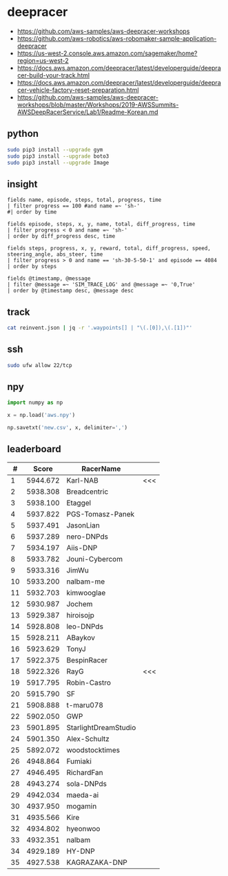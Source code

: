# deepracer

* <https://github.com/aws-samples/aws-deepracer-workshops>
* <https://github.com/aws-robotics/aws-robomaker-sample-application-deepracer>
* <https://us-west-2.console.aws.amazon.com/sagemaker/home?region=us-west-2>
* <https://docs.aws.amazon.com/deepracer/latest/developerguide/deepracer-build-your-track.html>
* <https://docs.aws.amazon.com/deepracer/latest/developerguide/deepracer-vehicle-factory-reset-preparation.html>
* <https://github.com/aws-samples/aws-deepracer-workshops/blob/master/Workshops/2019-AWSSummits-AWSDeepRacerService/Lab1/Readme-Korean.md>

## python

```bash
sudo pip3 install --upgrade gym
sudo pip3 install --upgrade boto3
sudo pip3 install --upgrade Image
```

## insight

```
fields name, episode, steps, total, progress, time
| filter progress == 100 #and name =~ 'sh-'
#| order by time

fields episode, steps, x, y, name, total, diff_progress, time
| filter progress < 0 and name =~ 'sh-'
| order by diff_progress desc, time

fields steps, progress, x, y, reward, total, diff_progress, speed, steering_angle, abs_steer, time
| filter progress > 0 and name == 'sh-30-5-50-1' and episode == 4084
| order by steps

fields @timestamp, @message
| filter @message =~ 'SIM_TRACE_LOG' and @message =~ '0,True'
| order by @timestamp desc, @message desc
```

## track

```bash
cat reinvent.json | jq -r '.waypoints[] | "\(.[0]),\(.[1])"'
```

## ssh

```bash
sudo ufw allow 22/tcp
```

## npy

```python
import numpy as np

x = np.load('aws.npy')

np.savetxt('new.csv', x, delimiter=',')
```

## leaderboard

<!-- leaderboard -->
| # | Score | RacerName |   |
| - | ----- | --------- | - |
| 1 | 5944.672 | Karl-NAB | <<< |
| 2 | 5938.308 | Breadcentric | |
| 3 | 5938.100 | Etaggel | |
| 4 | 5937.822 | PGS-Tomasz-Panek | |
| 5 | 5937.491 | JasonLian | |
| 6 | 5937.289 | nero-DNPds | |
| 7 | 5934.197 | Aiis-DNP | |
| 8 | 5933.782 | Jouni-Cybercom | |
| 9 | 5933.316 | JimWu | |
| 10 | 5933.200 | nalbam-me | |
| 11 | 5932.703 | kimwooglae | |
| 12 | 5930.987 | Jochem | |
| 13 | 5929.387 | hiroisojp | |
| 14 | 5928.808 | leo-DNPds | |
| 15 | 5928.211 | ABaykov | |
| 16 | 5923.629 | TonyJ | |
| 17 | 5922.375 | BespinRacer | |
| 18 | 5922.326 | RayG | <<< |
| 19 | 5917.795 | Robin-Castro | |
| 20 | 5915.790 | SF | |
| 21 | 5908.888 | t-maru078 | |
| 22 | 5902.050 | GWP | |
| 23 | 5901.895 | StarlightDreamStudio | |
| 24 | 5901.350 | Alex-Schultz | |
| 25 | 5892.072 | woodstocktimes | |
| 26 | 4948.864 | Fumiaki | |
| 27 | 4946.495 | RichardFan | |
| 28 | 4943.274 | sola-DNPds | |
| 29 | 4942.034 | maeda-ai | |
| 30 | 4937.950 | mogamin | |
| 31 | 4935.566 | Kire | |
| 32 | 4934.802 | hyeonwoo | |
| 33 | 4932.351 | nalbam | |
| 34 | 4929.189 | HY-DNP | |
| 35 | 4927.538 | KAGRAZAKA-DNP | |
